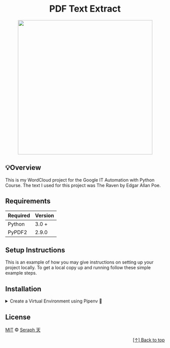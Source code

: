 <div align="center">

# PDF Text Extract

<img src="https://user-images.githubusercontent.com/72005563/180669464-ff528304-4295-4fc2-a40a-a8cb78904769.png" width="425"/>

  </div>


## 💡Overview
This is my WordCloud project for the Google IT Automation with Python Course. The text I used for this project was The Raven by Edgar Allan Poe.



## Requirements

| Required | Version  |
| -------- | -------- |
| Python   | 3.0 +    |
| PyPDF2   |  2.9.0   |



## Setup Instructions 

This is an example of how you may give instructions on setting up your project locally. To get a local copy up and running follow these simple example steps.


## Installation

<details>
<summary>Create a Virtual Environment using Pipenv 🔮</summary>

1. Download [zip file](https://github.com/seraph776/TemplateRepo/archive/refs/heads/main.zip) 
2. Extract zip files
3. Change directory into projectFolder:

```
$ cd projectFolder
```

4. Install from Pipfile:

```
$ pipenv install  
```

5. Run the application from within virtual environment:

```
$ pipenv run python main.py
```
ℹ️ [Reference](https://docs.python-guide.org/dev/virtualenvs/).

</details>



## License 

[MIT](https://github.com/seraph776/QuickStart/blob/main/LICENSE) © [Seraph 天](https://github.com/seraph776) 


<div align="right">

[[↑] Back to top](#home)

</div>  
